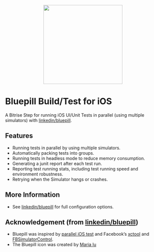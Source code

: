 <p align="center">
  <img width="256" height="256" src="https://i.imgur.com/3RIso4i.png">
</p>

# Bluepill Build/Test for iOS

A Bitrise Step for running iOS UI/Unit Tests in parallel (using multiple simulators) with [linkedin/bluepill](https://github.com/linkedin/bluepill).

## Features

- Running tests in parallel by using multiple simulators.
- Automatically packing tests into groups.
- Running tests in headless mode to reduce memory consumption.
- Generating a junit report after each test run.
- Reporting test running stats, including test running speed and environment robustness.
- Retrying when the Simulator hangs or crashes.

## More Information
- See [linkedin/bluepill](https://github.com/linkedin/bluepill) for full configuration options.

## Acknowledgement (from [linkedin/bluepill](https://github.com/linkedin/bluepill))
- Bluepill was inspired by [parallel iOS test](https://github.com/plu/parallel_ios_tests) and Facebook’s [xctool](https://github.com/facebook/xctool) and [FBSimulatorControl](https://github.com/facebook/FBSimulatorControl).
- The Bluepill icon was created by [Maria Iu](https://www.linkedin.com/in/mariaiu/)
